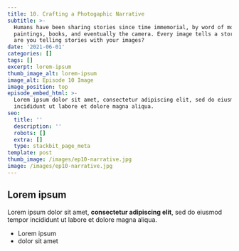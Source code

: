 ```yaml
---
title: 10. Crafting a Photogaphic Narrative
subtitle: >-
  Humans have been sharing stories since time immemorial, by word of mouth,
  paintings, books, and eventually the camera. Every image tells a story, but
  are you telling stories with your images?
date: '2021-06-01'
categories: []
tags: []
excerpt: lorem-ipsum
thumb_image_alt: lorem-ipsum
image_alt: Episode 10 Image
image_position: top
episode_embed_html: >-
  Lorem ipsum dolor sit amet, consectetur adipiscing elit, sed do eiusmod tempor
  incididunt ut labore et dolore magna aliqua.
seo:
  title: ''
  description: ''
  robots: []
  extra: []
  type: stackbit_page_meta
template: post
thumb_image: /images/ep10-narrative.jpg
image: /images/ep10-narrative.jpg
---
```

## Lorem ipsum

Lorem ipsum dolor sit amet, **consectetur adipiscing elit**, sed do eiusmod tempor incididunt ut labore et dolore magna aliqua.

- Lorem ipsum
- dolor sit amet